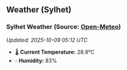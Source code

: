 ## Weather (Sylhet)

<!-- WEATHER-START -->
### Sylhet Weather (Source: [Open-Meteo](https://open-meteo.com))
_Updated: 2025-10-09 05:12 UTC_
* 🌡️ **Current Temperature:** 28.9°C
* 💧 **Humidity:** 83%
<!-- WEATHER-END -->






































